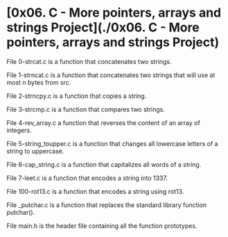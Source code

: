 # [0x06. C - More pointers, arrays and strings Project](./0x06. C - More pointers, arrays and strings Project)
File 0-strcat.c is a function that concatenates two strings.

File 1-strncat.c is a function that concatenates two strings that will use at most n bytes from src.

File 2-strncpy.c is a function that copies a string.

File 3-strcmp.c is a function that compares two strings.

File 4-rev_array.c a function that reverses the content of an array of integers.

File 5-string_toupper.c is a function that changes all lowercase letters of a string to uppercase.

File 6-cap_string.c is a function that capitalizes all words of a string.

File 7-leet.c is a function that encodes a string into 1337.

File 100-rot13.c is a function that encodes a string using rot13.

File _putchar.c is a function that replaces the standard library function putchar().

File main.h is the header file containing all the function prototypes.
